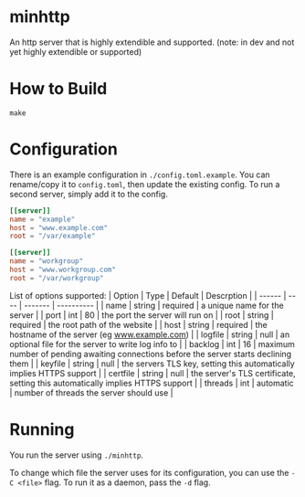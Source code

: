 # minhttp

An http server that is highly extendible and supported. (note: in dev and not yet highly extendible or supported)

# How to Build

```
make
```

# Configuration

There is an example configuration in `./config.toml.example`. You can rename/copy it to `config.toml`,
then update the existing config.
To run a second server, simply add it to the config.

```toml
[[server]]
name = "example"
host = "www.example.com"
root = "/var/example"

[[server]]
name = "workgroup"
host = "www.workgroup.com"
root = "/var/workgroup"
```

List of options supported:
| Option | Type | Default | Descrption |
| ------ | ---- | ------- | ---------- |
| name | string | required | a unique name for the server |
| port | int | 80 | the port the server will run on |
| root | string | required | the root path of the website |
| host | string | required | the hostname of the server (eg www.example.com) |
| logfile | string | null | an optional file for the server to write log info to |
| backlog | int | 16 | maximum number of pending awaiting connections before the server starts declining them |
| keyfile | string | null | the servers TLS key, setting this automatically implies HTTPS support |
| certfile | string | null | the server's TLS certificate, setting this automatically implies HTTPS support |
| threads | int | automatic | number of threads the server should use |

# Running

You run the server using `./minhttp`.

To change which file the server uses for its configuration, you can use the `-C <file>` flag. To run it as a daemon, pass the `-d` flag.
